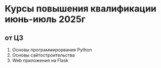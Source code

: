 # Курсы повышения квалификации июнь-июль 2025г
## от ЦЗ

1. Основы программирорвания Python
2. Основы сайтостроительства
3. Web приложения на Flask